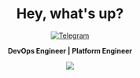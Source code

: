 <div align="center">
  <h1>Hey, what's up?</h1>

<a src="https://img.shields.io/badge/LinkedIn-0077B5?style=flat&logo=linkedin&logoColor=white" /></a>
<a href="https://t.me/etahamad"><img alt="Telegram" src="https://img.shields.io/badge/etahamad-2CA5E0?style=flat&logo=telegram&logoColor=white" /></a>

<b>DevOps Engineer | Platform Engineer</b>
<br/>

  <img src="https://skillicons.dev/icons?i=linux,gcp,jenkins,maven,mysql,postgres,redis,githubactions,cloudflare,kubernetes,docker,nginx,git,javascript,go,vscode,py,bash" />
  <br />
  <br />
</div>
